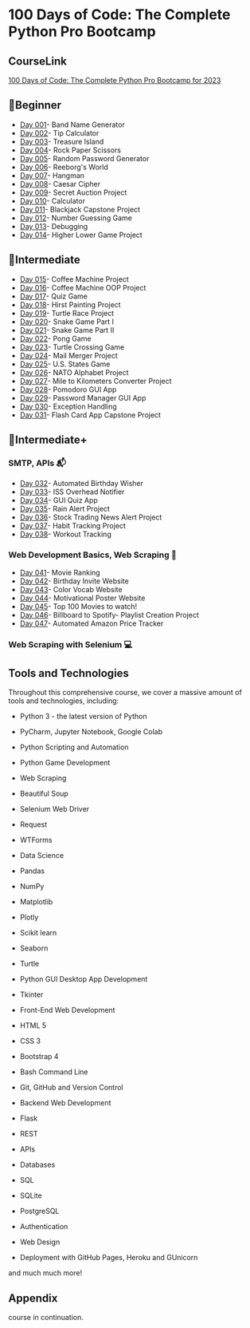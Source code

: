 
# 100 Days of Code: The Complete Python Pro Bootcamp


## CourseLink

[100 Days of Code: The Complete Python Pro Bootcamp for 2023](https://www.udemy.com/course/100-days-of-code/?kw=100+days&src=sac
)


## 🐣Beginner

- [Day 001](https://github.com/shubhranshii/100-days-of-code-python/tree/main/day%201-14/day%201)- Band Name Generator
- [Day 002](https://github.com/shubhranshii/100-days-of-code-python/tree/main/day%201-14/day%202)- Tip Calculator
- [Day 003](https://github.com/shubhranshii/100-days-of-code-python/tree/main/day%201-14/day%203)- Treasure Island
- [Day 004](https://github.com/shubhranshii/100-days-of-code-python/tree/main/day%201-14/day%204)- Rock Paper Scissors
- [Day 005](https://github.com/shubhranshii/100-days-of-code-python/tree/main/day%201-14/day%205)- Random Password Generator
- [Day 006](https://github.com/shubhranshii/100-days-of-code-python/tree/main/day%201-14/day%206)- Reeborg's World
- [Day 007](https://github.com/shubhranshii/100-days-of-code-python/tree/main/day%201-14/day%207)- Hangman
- [Day 008](https://github.com/shubhranshii/100-days-of-code-python/tree/main/day%201-14/day%208)- Caesar Cipher
- [Day 009](https://github.com/shubhranshii/100-days-of-code-python/tree/main/day%201-14/day%209)- Secret Auction Project
- [Day 010](https://github.com/shubhranshii/100-days-of-code-python/tree/main/day%201-14/day%2010)- Calculator
- [Day 011](https://github.com/shubhranshii/100-days-of-code-python/tree/main/day%201-14/day%2011)- Blackjack Capstone Project
- [Day 012](https://github.com/shubhranshii/100-days-of-code-python/tree/main/day%201-14/day%2012)- Number Guessing Game
- [Day 013](https://github.com/shubhranshii/100-days-of-code-python/tree/main/day%201-14/day%2013)- Debugging
- [Day 014](https://github.com/shubhranshii/100-days-of-code-python/tree/main/day%201-14/day%2014)- Higher Lower Game Project


## 🐥Intermediate

- [Day 015](https://github.com/shubhranshii/100-days-of-code-python/tree/main/day%2015-31%20Intermediate/day%2015)- Coffee Machine Project
- [Day 016](https://github.com/shubhranshii/100-days-of-code-python/tree/main/day%2015-31%20Intermediate/day%2016)- Coffee Machine OOP Project
- [Day 017](https://github.com/shubhranshii/100-days-of-code-python/tree/main/day%2015-31%20Intermediate/day%2017)- Quiz Game
- [Day 018](https://github.com/shubhranshii/100-days-of-code-python/tree/main/day%2015-31%20Intermediate/day%2018)- Hirst Painting Project
- [Day 019](https://github.com/shubhranshii/100-days-of-code-python/tree/main/day%2015-31%20Intermediate/day%2019)- Turtle Race Project
- [Day 020](https://github.com/shubhranshii/100-days-of-code-python/tree/main/day%2015-31%20Intermediate/day%2020-21)- Snake Game Part I
- [Day 021](https://github.com/shubhranshii/100-days-of-code-python/tree/main/day%2015-31%20Intermediate/day%2020-21)- Snake Game Part II
- [Day 022](https://github.com/shubhranshii/100-days-of-code-python/tree/main/day%2015-31%20Intermediate/day%2022)- Pong Game
- [Day 023](https://github.com/shubhranshii/100-days-of-code-python/tree/main/day%2015-31%20Intermediate/day%2023)- Turtle Crossing Game
- [Day 024](https://github.com/shubhranshii/100-days-of-code-python/tree/main/day%2015-31%20Intermediate/day%2024)- Mail Merger Project
- [Day 025](https://github.com/shubhranshii/100-days-of-code-python/tree/main/day%2015-31%20Intermediate/day%2025)- U.S. States Game
- [Day 026](https://github.com/shubhranshii/100-days-of-code-python/tree/main/day%2015-31%20Intermediate/day%2026)- NATO Alphabet Project
- [Day 027](https://github.com/shubhranshii/100-days-of-code-python/tree/main/day%2015-31%20Intermediate/day%2027)- Mile to Kilometers Converter Project
- [Day 028](https://github.com/shubhranshii/100-days-of-code-python/tree/main/day%2015-31%20Intermediate/day%2028)- Pomodoro GUI App
- [Day 029](https://github.com/shubhranshii/100-days-of-code-python/tree/main/day%2015-31%20Intermediate/day%2029)- Password Manager GUI App
- [Day 030](https://github.com/shubhranshii/100-days-of-code-python/tree/main/day%2015-31%20Intermediate/day%2030)- Exception Handling
- [Day 031](https://github.com/shubhranshii/100-days-of-code-python/tree/main/day%2015-31%20Intermediate/day%2031)- Flash Card App Capstone Project


## 🐤Intermediate+

### SMTP, APIs 📬
- [Day 032](https://github.com/shubhranshii/100-days-of-code-python/tree/main/day%2032-57%20Intermediate%20%2B/day%2032)- Automated Birthday Wisher
- [Day 033](https://github.com/shubhranshii/100-days-of-code-python/tree/main/day%2032-57%20Intermediate%20%2B/day%2033)- ISS Overhead Notifier
- [Day 034](https://github.com/shubhranshii/100-days-of-code-python/tree/main/day%2032-57%20Intermediate%20%2B/day%2034)- GUI Quiz App
- [Day 035](https://github.com/shubhranshii/100-days-of-code-python/tree/main/day%2032-57%20Intermediate%20%2B/day%2035)- Rain Alert Project
- [Day 036](https://github.com/shubhranshii/100-days-of-code-python/tree/main/day%2032-57%20Intermediate%20%2B/day%2036)- Stock Trading News Alert Project
- [Day 037](https://github.com/shubhranshii/100-days-of-code-python/tree/main/day%2032-57%20Intermediate%20%2B/day%2037)- Habit Tracking Project
- [Day 038](https://github.com/shubhranshii/100-days-of-code-python/tree/main/day%2032-57%20Intermediate%20%2B/day%2038)-  Workout Tracking

### Web Development Basics, Web Scraping 🔎
- [Day 041](https://github.com/shubhranshii/100-days-of-code-python/tree/main/day%2032-57%20Intermediate%20%2B/Web%20Development%20Projects/day%2041)- Movie Ranking
- [Day 042](https://github.com/shubhranshii/100-days-of-code-python/tree/main/day%2032-57%20Intermediate%20%2B/Web%20Development%20Projects/day%2042)- Birthday Invite Website
- [Day 043](https://github.com/shubhranshii/100-days-of-code-python/tree/main/day%2032-57%20Intermediate%20%2B/Web%20Development%20Projects/day%2043)- Color Vocab Website
- [Day 044](https://github.com/shubhranshii/100-days-of-code-python/tree/main/day%2032-57%20Intermediate%20%2B/Web%20Development%20Projects/day%2044)- Motivational Poster Website
- [Day 045](https://github.com/shubhranshii/100-days-of-code-python/tree/main/day%2032-57%20Intermediate%20%2B/Web%20Development%20Projects/day%2045)- Top 100 Movies to watch!
- [Day 046](https://github.com/shubhranshii/100-days-of-code-python/tree/main/day%2032-57%20Intermediate%20%2B/Web%20Development%20Projects/day%2046)- Billboard to Spotify- Playlist Creation Project
- [Day 047](https://github.com/shubhranshii/100-days-of-code-python/tree/main/day%2032-57%20Intermediate%20%2B/Web%20Development%20Projects/day%2047)- Automated Amazon Price Tracker

### Web Scraping with Selenium 💻



## Tools and Technologies

Throughout this comprehensive course, we cover a massive amount of tools and technologies, including:

- Python 3 - the latest version of Python

- PyCharm, Jupyter Notebook, Google Colab

- Python Scripting and Automation

- Python Game Development

- Web Scraping

- Beautiful Soup

- Selenium Web Driver

- Request

- WTForms

- Data Science

- Pandas

- NumPy

- Matplotlib

- Plotly

- Scikit learn

- Seaborn

- Turtle

- Python GUI Desktop App Development

- Tkinter

- Front-End Web Development

- HTML 5

- CSS 3

- Bootstrap 4

- Bash Command Line

- Git, GitHub and Version Control

- Backend Web Development

- Flask

- REST

- APIs

- Databases

- SQL

- SQLite

- PostgreSQL

- Authentication

- Web Design

- Deployment with GitHub Pages, Heroku and GUnicorn

and much much more!


## Appendix

course in continuation.

